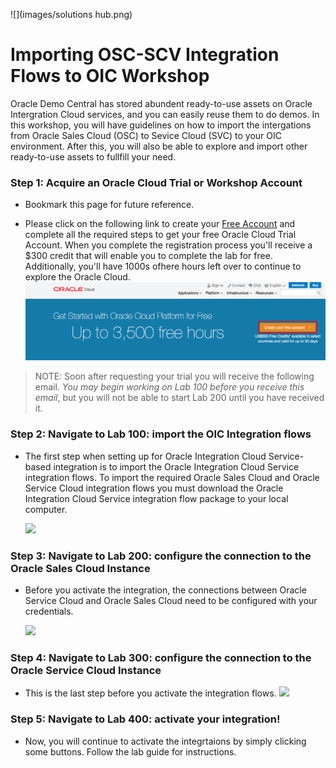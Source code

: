 


  ![](images/solutions hub.png)

# Importing OSC-SCV Integration Flows to OIC Workshop

Oracle Demo Central has stored abundent ready-to-use assets on Oracle Intergration Cloud services, and you can easily reuse them to do demos. In this workshop, you will have guidelines on how to import the intergations from Oracle Sales Cloud (OSC) to Sevice Cloud (SVC) to your OIC environment. After this, you will also be able to explore and import other ready-to-use assets to fullfill your need.


### **Step 1**: Acquire an Oracle Cloud Trial or Workshop Account

- Bookmark this page for future reference.

- Please click on the following link to create your <a href="https://cloud.oracle.com/tryit" target="_trial">Free Account</a> and complete all the required steps to get your free Oracle Cloud Trial Account. When you complete the registration process you'll receive a $300 credit that will enable you to complete the lab for free.  Additionally, you'll have 1000s ofhere hours left over to continue to explore the Oracle Cloud.
  ![](images/Trail.png)
  
> NOTE: Soon after requesting your trial you will receive the following email. _You may begin working on Lab 100 before you receive this email_, but you will not be able to start Lab 200 until you have received it.


### **Step 2**: Navigate to Lab 100: import the OIC Integration flows

- The first step when setting up for Oracle Integration Cloud Service-based integration is to import the Oracle Integration Cloud Service integration flows. To import the required Oracle Sales Cloud and Oracle Service Cloud integration flows you must download the Oracle Integration Cloud Service integration flow package to your local computer.

  ![](images/100/LAB100.png)
  
### **Step 3**: Navigate to Lab 200: configure the connection to the Oracle Sales Cloud Instance
- Before you activate the integration, the connections between Oracle Service Cloud and Oracle Sales Cloud need to be configured with your credentials.
  
  ![](images/200/LAB200.png)
  
### **Step 4**: Navigate to Lab 300: configure the connection to the Oracle Service Cloud Instance
- This is the last step before you activate the integration flows. 
  ![](images/300/LAB300.png)

### **Step 5**: Navigate to Lab 400: activate your integration!
- Now, you will continue to activate the integrtaions by simply clicking some buttons. Follow the lab guide for instructions.




